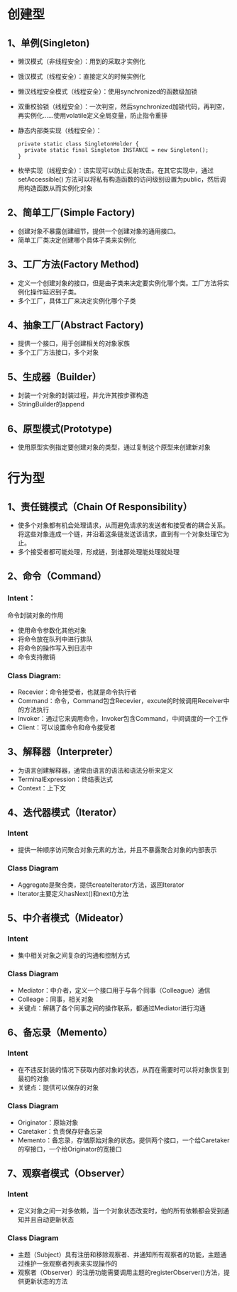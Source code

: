 # 创建型

## 1、单例(Singleton)

- 懒汉模式（非线程安全）：用到的采取才实例化

- 饿汉模式（线程安全）：直接定义的时候实例化

- 懒汉线程安全模式（线程安全）：使用synchronized的函数级加锁

- 双重校验锁（线程安全）：一次判空，然后synchronized加锁代码，再判空，再实例化……使用volatile定义全局变量，防止指令重排

- 静态内部类实现（线程安全）：

  ```
  private static class SingletonHolder {
  	private static final Singleton INSTANCE = new Singleton();
  }
  ```

- 枚举实现（线程安全）：该实现可以防止反射攻击。在其它实现中，通过 setAccessible() 方法可以将私有构造函数的访问级别设置为public，然后调用构造函数从而实例化对象

## 2、简单工厂(Simple Factory)

- 创建对象不暴露创建细节，提供一个创建对象的通用接口。
- 简单工厂类决定创建哪个具体子类来实例化

## 3、工厂方法(Factory Method)

- 定义一个创建对象的接口，但是由子类来决定要实例化哪个类。工厂方法将实例化操作延迟到子类。
- 多个工厂，具体工厂来决定实例化哪个子类

## 4、抽象工厂(Abstract Factory)

- 提供一个接口，用于创建相关的对象家族
- 多个工厂方法接口，多个对象

## 5、生成器（Builder）

- 封装一个对象的封装过程，并允许其按步骤构造
- StringBuilder的append

## 6、原型模式(Prototype)

- 使用原型实例指定要创建对象的类型，通过复制这个原型来创建新对象



# 行为型

## 1、责任链模式（Chain Of Responsibility）

- 使多个对象都有机会处理请求，从而避免请求的发送者和接受者的耦合关系。将这些对象连成一个链，并沿着这条链发送该请求，直到有一个对象处理它为止。
- 多个接受者都可能处理，形成链，到谁那处理能处理就处理

## 2、命令（Command）

### Intent：

命令封装对象的作用

- 使用命令参数化其他对象
- 将命令放在队列中进行排队
- 将命令的操作写入到日志中
- 命令支持撤销

### Class Diagram:

- Recevier：命令接受者，也就是命令执行者
- Command：命令，Command包含Recevier，excute的时候调用Receiver中的方法执行
- Invoker：通过它来调用命令，Invoker包含Command，中间调度的一个工作
- Client：可以设置命令和命令接受者

## 3、解释器（Interpreter）

- 为语言创建解释器，通常由语言的语法和语法分析来定义
- TerminalExpression：终结表达式
- Context：上下文

## 4、迭代器模式（Iterator）

### Intent

- 提供一种顺序访问聚合对象元素的方法，并且不暴露聚合对象的内部表示

### Class Diagram

- Aggregate是聚合类，提供createIterator方法，返回Iterator
- Iterator主要定义hasNext()和next()方法

## 5、中介者模式（Mideator）

### Intent

- 集中相关对象之间复杂的沟通和控制方式

### Class Diagram

- Mediator：中介者，定义一个接口用于与各个同事（Colleague）通信
- Colleage：同事，相关对象
- 关键点：解耦了各个同事之间的操作联系，都通过Mediator进行沟通

## 6、备忘录（Memento）

### Intent

- 在不违反封装的情况下获取内部对象的状态，从而在需要时可以将对象恢复到最初的对象
- 关键点：提供可以保存的对象

### Class Diagram

- Originator：原始对象
- Caretaker：负责保存好备忘录
- Memento：备忘录，存储原始对象的状态。提供两个接口，一个给Caretaker的窄接口，一个给Originator的宽接口

## 7、观察者模式（Observer）

### Intent

- 定义对象之间一对多依赖，当一个对象状态改变时，他的所有依赖都会受到通知并且自动更新状态

### Class Diagram

- 主题（Subject）具有注册和移除观察者、并通知所有观察者的功能，主题通过维护一张观察者列表来实现操作的
- 观察者（Observer）的注册功能需要调用主题的registerObserver()方法，提供更新状态的方法



